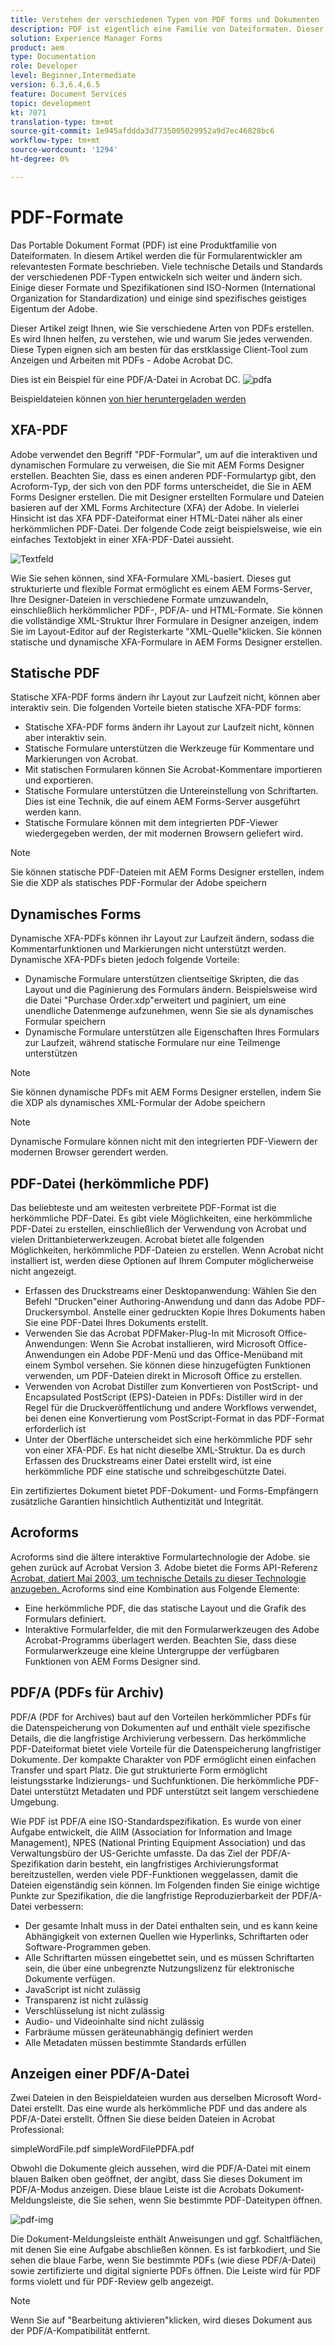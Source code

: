 ```yaml
---
title: Verstehen der verschiedenen Typen von PDF forms und Dokumenten
description: PDF ist eigentlich eine Familie von Dateiformaten. Dieser Artikel beschreibt die Typen von PDFs, die für Formularentwickler wichtig und relevant sind.
solution: Experience Manager Forms
product: aem
type: Documentation
role: Developer
level: Beginner,Intermediate
version: 6.3,6.4,6.5
feature: Document Services
topic: development
kt: 7071
translation-type: tm+mt
source-git-commit: 1e945afddda3d7735005029952a9d7ec46828bc6
workflow-type: tm+mt
source-wordcount: '1294'
ht-degree: 0%

---
```



# PDF-Formate

Das Portable Dokument Format (PDF) ist eine Produktfamilie von Dateiformaten. In diesem Artikel werden die für Formularentwickler am relevantesten Formate beschrieben. Viele technische Details und Standards der verschiedenen PDF-Typen entwickeln sich weiter und ändern sich. Einige dieser Formate und Spezifikationen sind ISO-Normen (International Organization for Standardization) und einige sind spezifisches geistiges Eigentum der Adobe.

Dieser Artikel zeigt Ihnen, wie Sie verschiedene Arten von PDFs erstellen. Es wird Ihnen helfen, zu verstehen, wie und warum Sie jedes verwenden. Diese Typen eignen sich am besten für das erstklassige Client-Tool zum Anzeigen und Arbeiten mit PDFs - Adobe Acrobat DC.

Dies ist ein Beispiel für eine PDF/A-Datei in Acrobat DC.
![pdfa](assets/pdfa-file-in-acrobat.png)

Beispieldateien können [von hier heruntergeladen werden](assets/pdf-file-types.zip)

## XFA-PDF

Adobe verwendet den Begriff &quot;PDF-Formular&quot;, um auf die interaktiven und dynamischen Formulare zu verweisen, die Sie mit AEM Forms Designer erstellen. Beachten Sie, dass es einen anderen PDF-Formulartyp gibt, den Acroform-Typ, der sich von den PDF forms unterscheidet, die Sie in AEM Forms Designer erstellen. Die mit Designer erstellten Formulare und Dateien basieren auf der XML Forms Architecture (XFA) der Adobe. In vielerlei Hinsicht ist das XFA PDF-Dateiformat einer HTML-Datei näher als einer herkömmlichen PDF-Datei. Der folgende Code zeigt beispielsweise, wie ein einfaches Textobjekt in einer XFA-PDF-Datei aussieht.

![Textfeld](assets/text-field.JPG)

Wie Sie sehen können, sind XFA-Formulare XML-basiert. Dieses gut strukturierte und flexible Format ermöglicht es einem AEM Forms-Server, Ihre Designer-Dateien in verschiedene Formate umzuwandeln, einschließlich herkömmlicher PDF-, PDF/A- und HTML-Formate. Sie können die vollständige XML-Struktur Ihrer Formulare in Designer anzeigen, indem Sie im Layout-Editor auf der Registerkarte &quot;XML-Quelle&quot;klicken. Sie können statische und dynamische XFA-Formulare in AEM Forms Designer erstellen.

## Statische PDF

Statische XFA-PDF forms ändern ihr Layout zur Laufzeit nicht, können aber interaktiv sein. Die folgenden Vorteile bieten statische XFA-PDF forms:

* Statische XFA-PDF forms ändern ihr Layout zur Laufzeit nicht, können aber interaktiv sein.
* Statische Formulare unterstützen die Werkzeuge für Kommentare und Markierungen von Acrobat.
* Mit statischen Formularen können Sie Acrobat-Kommentare importieren und exportieren.
* Statische Formulare unterstützen die Untereinstellung von Schriftarten. Dies ist eine Technik, die auf einem AEM Forms-Server ausgeführt werden kann.
* Statische Formulare können mit dem integrierten PDF-Viewer wiedergegeben werden, der mit modernen Browsern geliefert wird.

>[!NOTE]
> Sie können statische PDF-Dateien mit AEM Forms Designer erstellen, indem Sie die XDP als statisches PDF-Formular der Adobe speichern

## Dynamisches Forms

Dynamische XFA-PDFs können ihr Layout zur Laufzeit ändern, sodass die Kommentarfunktionen und Markierungen nicht unterstützt werden. Dynamische XFA-PDFs bieten jedoch folgende Vorteile:

* Dynamische Formulare unterstützen clientseitige Skripten, die das Layout und die Paginierung des Formulars ändern. Beispielsweise wird die Datei &quot;Purchase Order.xdp&quot;erweitert und paginiert, um eine unendliche Datenmenge aufzunehmen, wenn Sie sie als dynamisches Formular speichern
* Dynamische Formulare unterstützen alle Eigenschaften Ihres Formulars zur Laufzeit, während statische Formulare nur eine Teilmenge unterstützen


>[!NOTE]
> Sie können dynamische PDFs mit AEM Forms Designer erstellen, indem Sie die XDP als dynamisches XML-Formular der Adobe speichern

>[!NOTE]
> Dynamische Formulare können nicht mit den integrierten PDF-Viewern der modernen Browser gerendert werden.


## PDF-Datei (herkömmliche PDF)

Das beliebteste und am weitesten verbreitete PDF-Format ist die herkömmliche PDF-Datei. Es gibt viele Möglichkeiten, eine herkömmliche PDF-Datei zu erstellen, einschließlich der Verwendung von Acrobat und vielen Drittanbieterwerkzeugen. Acrobat bietet alle folgenden Möglichkeiten, herkömmliche PDF-Dateien zu erstellen. Wenn Acrobat nicht installiert ist, werden diese Optionen auf Ihrem Computer möglicherweise nicht angezeigt.

* Erfassen des Druckstreams einer Desktopanwendung: Wählen Sie den Befehl &quot;Drucken&quot;einer Authoring-Anwendung und dann das Adobe PDF-Druckersymbol. Anstelle einer gedruckten Kopie Ihres Dokuments haben Sie eine PDF-Datei Ihres Dokuments erstellt.
* Verwenden Sie das Acrobat PDFMaker-Plug-In mit Microsoft Office-Anwendungen: Wenn Sie Acrobat installieren, wird Microsoft Office-Anwendungen ein Adobe PDF-Menü und das Office-Menüband mit einem Symbol versehen. Sie können diese hinzugefügten Funktionen verwenden, um PDF-Dateien direkt in Microsoft Office zu erstellen.
* Verwenden von Acrobat Distiller zum Konvertieren von PostScript- und Encapsulated PostScript (EPS)-Dateien in PDFs: Distiller wird in der Regel für die Druckveröffentlichung und andere Workflows verwendet, bei denen eine Konvertierung vom PostScript-Format in das PDF-Format erforderlich ist
* Unter der Oberfläche unterscheidet sich eine herkömmliche PDF sehr von einer XFA-PDF. Es hat nicht dieselbe XML-Struktur. Da es durch Erfassen des Druckstreams einer Datei erstellt wird, ist eine herkömmliche PDF eine statische und schreibgeschützte Datei.

Ein zertifiziertes Dokument bietet PDF-Dokument- und Forms-Empfängern zusätzliche Garantien hinsichtlich Authentizität und Integrität.

## Acroforms

Acroforms sind die ältere interaktive Formulartechnologie der Adobe. sie gehen zurück auf Acrobat Version 3. Adobe bietet die Forms API-Referenz [Acrobat, datiert Mai 2003, um technische Details zu dieser Technologie anzugeben. ](assets/FormsAPIReference.pdf) Acroforms sind eine Kombination aus
Folgende Elemente:

* Eine herkömmliche PDF, die das statische Layout und die Grafik des Formulars definiert.
* Interaktive Formularfelder, die mit den Formularwerkzeugen des Adobe Acrobat-Programms überlagert werden. Beachten Sie, dass diese Formularwerkzeuge eine kleine Untergruppe der verfügbaren Funktionen von AEM Forms Designer sind.

## PDF/A (PDFs für Archiv)

PDF/A (PDF for Archives) baut auf den Vorteilen herkömmlicher PDFs für die Datenspeicherung von Dokumenten auf und enthält viele spezifische Details, die die langfristige Archivierung verbessern. Das herkömmliche PDF-Dateiformat bietet viele Vorteile für die Datenspeicherung langfristiger Dokumente. Der kompakte Charakter von PDF ermöglicht einen einfachen Transfer und spart Platz. Die gut strukturierte Form ermöglicht leistungsstarke Indizierungs- und Suchfunktionen. Die herkömmliche PDF-Datei unterstützt Metadaten und PDF unterstützt seit langem verschiedene Umgebung.

Wie PDF ist PDF/A eine ISO-Standardspezifikation. Es wurde von einer Aufgabe entwickelt, die AIIM (Association for Information and Image Management), NPES (National Printing Equipment Association) und das Verwaltungsbüro der US-Gerichte umfasste. Da das Ziel der PDF/A-Spezifikation darin besteht, ein langfristiges Archivierungsformat bereitzustellen, werden viele PDF-Funktionen weggelassen, damit die Dateien eigenständig sein können. Im Folgenden finden Sie einige wichtige Punkte zur Spezifikation, die die langfristige Reproduzierbarkeit der PDF/A-Datei verbessern:

* Der gesamte Inhalt muss in der Datei enthalten sein, und es kann keine Abhängigkeit von externen Quellen wie Hyperlinks, Schriftarten oder Software-Programmen geben.
* Alle Schriftarten müssen eingebettet sein, und es müssen Schriftarten sein, die über eine unbegrenzte Nutzungslizenz für elektronische Dokumente verfügen.
* JavaScript ist nicht zulässig
* Transparenz ist nicht zulässig
* Verschlüsselung ist nicht zulässig
* Audio- und Videoinhalte sind nicht zulässig
* Farbräume müssen geräteunabhängig definiert werden
* Alle Metadaten müssen bestimmte Standards erfüllen

## Anzeigen einer PDF/A-Datei

Zwei Dateien in den Beispieldateien wurden aus derselben Microsoft Word-Datei erstellt. Das eine wurde als herkömmliche PDF und das andere als PDF/A-Datei erstellt. Öffnen Sie diese beiden Dateien in Acrobat Professional:

simpleWordFile.pdf
simpleWordFilePDFA.pdf

Obwohl die Dokumente gleich aussehen, wird die PDF/A-Datei mit einem blauen Balken oben geöffnet, der angibt, dass Sie dieses Dokument im PDF/A-Modus anzeigen. Diese blaue Leiste ist die Acrobats Dokument-Meldungsleiste, die Sie sehen, wenn Sie bestimmte PDF-Dateitypen öffnen.

![pdf-img](assets/pdfa-message.png)

Die Dokument-Meldungsleiste enthält Anweisungen und ggf. Schaltflächen, mit denen Sie eine Aufgabe abschließen können. Es ist farbkodiert, und Sie sehen die blaue Farbe, wenn Sie bestimmte PDFs (wie diese PDF/A-Datei) sowie zertifizierte und digital signierte PDFs öffnen. Die Leiste wird für PDF forms violett und für PDF-Review gelb angezeigt.

>[!NOTE]
> Wenn Sie auf &quot;Bearbeitung aktivieren&quot;klicken, wird dieses Dokument aus der PDF/A-Kompatibilität entfernt.




